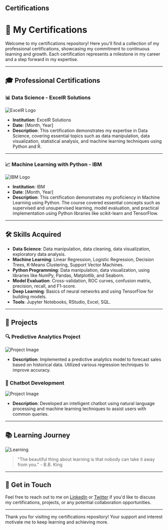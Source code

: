 ## Certifications
# 📜 My Certifications

Welcome to my certifications repository! Here you'll find a collection of my professional certifications, showcasing my commitment to continuous learning and growth. Each certification represents a milestone in my career and a step forward in my expertise.

---

## 🎓 Professional Certifications

### 📊 Data Science - ExcelR Solutions
![ExcelR Logo](https://via.placeholder.com/150x50?text=ExcelR+Solutions)
- **Institution**: ExcelR Solutions
- **Date**: [Month, Year]
- **Description**: This certification demonstrates my expertise in Data Science, covering essential topics such as data manipulation, data visualization, statistical analysis, and machine learning techniques using Python and R.

---

### 📈 Machine Learning with Python - IBM
![IBM Logo](https://upload.wikimedia.org/wikipedia/commons/5/51/IBM_logo.svg)
- **Institution**: IBM
- **Date**: [Month, Year]
- **Description**: This certification demonstrates my proficiency in Machine Learning using Python. The course covered essential concepts such as supervised and unsupervised learning, model evaluation, and practical implementation using Python libraries like scikit-learn and TensorFlow.

---

## 🛠️ Skills Acquired

- **Data Science**: Data manipulation, data cleaning, data visualization, exploratory data analysis.
- **Machine Learning**: Linear Regression, Logistic Regression, Decision Trees, K-Means Clustering, Support Vector Machines.
- **Python Programming**: Data manipulation, data visualization, using libraries like NumPy, Pandas, Matplotlib, and Seaborn.
- **Model Evaluation**: Cross-validation, ROC curves, confusion matrix, precision, recall, and F1-score.
- **Deep Learning**: Basics of neural networks and using TensorFlow for building models.
- **Tools**: Jupyter Notebooks, RStudio, Excel, SQL.

---

## 🚀 Projects

### 🔍 Predictive Analytics Project
![Project Image](https://via.placeholder.com/150)
- **Description**: Implemented a predictive analytics model to forecast sales based on historical data. Utilized various regression techniques to improve accuracy.

### 🤖 Chatbot Development
![Project Image](https://via.placeholder.com/150)
- **Description**: Developed an intelligent chatbot using natural language processing and machine learning techniques to assist users with common queries.

---

## 📚 Learning Journey

![Learning](https://via.placeholder.com/600x100)
> "The beautiful thing about learning is that nobody can take it away from you." - B.B. King

---

## 🌟 Get in Touch

Feel free to reach out to me on [LinkedIn](https://www.linkedin.com) or [Twitter](https://www.twitter.com) if you'd like to discuss my certifications, projects, or any potential collaboration opportunities.

---

Thank you for visiting my certifications repository! Your support and interest motivate me to keep learning and achieving more.
